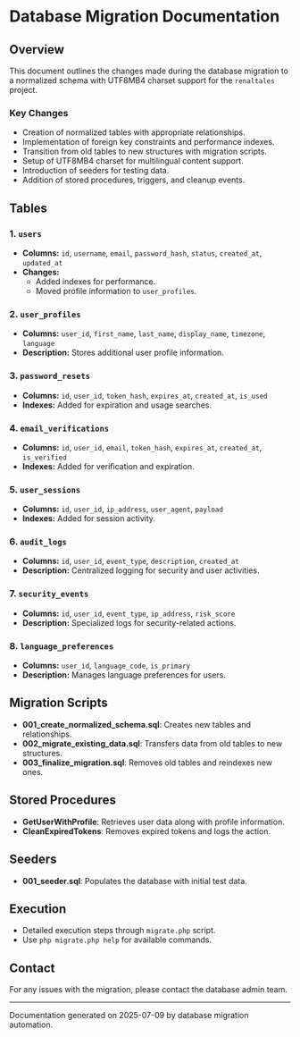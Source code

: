 # Database Migration Documentation

## Overview
This document outlines the changes made during the database migration to a normalized schema with UTF8MB4 charset support for the `renaltales` project.

### Key Changes
- Creation of normalized tables with appropriate relationships.
- Implementation of foreign key constraints and performance indexes.
- Transition from old tables to new structures with migration scripts.
- Setup of UTF8MB4 charset for multilingual content support.
- Introduction of seeders for testing data.
- Addition of stored procedures, triggers, and cleanup events.

## Tables

### 1. `users`
- **Columns:** `id`, `username`, `email`, `password_hash`, `status`, `created_at`, `updated_at`
- **Changes:**
  - Added indexes for performance.
  - Moved profile information to `user_profiles`.

### 2. `user_profiles`
- **Columns:** `user_id`, `first_name`, `last_name`, `display_name`, `timezone`, `language`
- **Description:** Stores additional user profile information.

### 3. `password_resets`
- **Columns:** `id`, `user_id`, `token_hash`, `expires_at`, `created_at`, `is_used`
- **Indexes:** Added for expiration and usage searches.

### 4. `email_verifications`
- **Columns:** `id`, `user_id`, `email`, `token_hash`, `expires_at`, `created_at`, `is_verified`
- **Indexes:** Added for verification and expiration.

### 5. `user_sessions`
- **Columns:** `id`, `user_id`, `ip_address`, `user_agent`, `payload`
- **Indexes:** Added for session activity.

### 6. `audit_logs`
- **Columns:** `id`, `user_id`, `event_type`, `description`, `created_at`
- **Description:** Centralized logging for security and user activities.

### 7. `security_events`
- **Columns:** `id`, `user_id`, `event_type`, `ip_address`, `risk_score`
- **Description:** Specialized logs for security-related actions.

### 8. `language_preferences`
- **Columns:** `user_id`, `language_code`, `is_primary`
- **Description:** Manages language preferences for users.

## Migration Scripts
- **001_create_normalized_schema.sql**: Creates new tables and relationships.
- **002_migrate_existing_data.sql**: Transfers data from old tables to new structures.
- **003_finalize_migration.sql**: Removes old tables and reindexes new ones.

## Stored Procedures
- **GetUserWithProfile**: Retrieves user data along with profile information.
- **CleanExpiredTokens**: Removes expired tokens and logs the action.

## Seeders
- **001_seeder.sql**: Populates the database with initial test data.

## Execution
- Detailed execution steps through `migrate.php` script.
- Use `php migrate.php help` for available commands.

## Contact
For any issues with the migration, please contact the database admin team. 

---
Documentation generated on 2025-07-09 by database migration automation.
